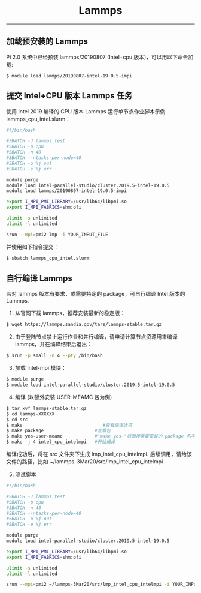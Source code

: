 # <center>Lammps</center> 

-----

## 加载预安装的 Lammps

Pi 2.0 系统中已经预装 lammps/20190807 (Intel+cpu 版本)，可以用以下命令加载: 

```
$ module load lammps/20190807-intel-19.0.5-impi
```

## 提交 Intel+CPU 版本 Lammps 任务

使用 Intel 2019 编译的 CPU 版本 Lammps 运行单节点作业脚本示例 lammps_cpu_intel.slurm：


```bash
#!/bin/bash

#SBATCH -J lammps_test
#SBATCH -p cpu
#SBATCH -n 40
#SBATCH --ntasks-per-node=40
#SBATCH -o %j.out
#SBATCH -e %j.err

module purge
module load intel-parallel-studio/cluster.2019.5-intel-19.0.5
module load lammps/20190807-intel-19.0.5-impi

export I_MPI_PMI_LIBRARY=/usr/lib64/libpmi.so
export I_MPI_FABRICS=shm:ofi

ulimit -s unlimited
ulimit -l unlimited

srun --mpi=pmi2 lmp -i YOUR_INPUT_FILE
```

并使用如下指令提交：

```bash
$ sbatch lammps_cpu_intel.slurm
```

## 自行编译 Lammps

若对 lammps 版本有要求，或需要特定的 package，可自行编译 Intel 版本的 Lammps.

1. 从官网下载 lammps，推荐安装最新的稳定版：
```bash
$ wget https://lammps.sandia.gov/tars/lammps-stable.tar.gz
```

2. 由于登陆节点禁止运行作业和并行编译，请申请计算节点资源用来编译 lammps，并在编译结束后退出：
```bash
$ srun -p small -n 4 --pty /bin/bash
```

3. 加载 Intel-mpi 模块：
```bash
$ module purge
$ module load intel-parallel-studio/cluster.2019.5-intel-19.0.5
```

4. 编译 (以额外安装 USER-MEAMC 包为例)
```bash
$ tar xvf lammps-stable.tar.gz
$ cd lammps-XXXXXX
$ cd src
$ make					            #查看编译选项
$ make package                   #查看包
$ make yes-user-meamc            #"make yes-"后面接需要安装的 package 名字
$ make -j 4 intel_cpu_intelmpi   #开始编译
```
   编译成功后，将在 src 文件夹下生成 lmp_intel_cpu_intelmpi. 后续调用，请给该文件的路径，比如 ~/lammps-3Mar20/src/lmp_intel_cpu_intelmpi

5. 测试脚本
```bash
#!/bin/bash

#SBATCH -J lammps_test
#SBATCH -p cpu
#SBATCH -n 40
#SBATCH --ntasks-per-node=40
#SBATCH -o %j.out
#SBATCH -e %j.err

module purge
module load intel-parallel-studio/cluster.2019.5-intel-19.0.5

export I_MPI_PMI_LIBRARY=/usr/lib64/libpmi.so
export I_MPI_FABRICS=shm:ofi

ulimit -s unlimited
ulimit -l unlimited

srun --mpi=pmi2 ~/lammps-3Mar20/src/lmp_intel_cpu_intelmpi -i YOUR_INPUT_FILE
```





